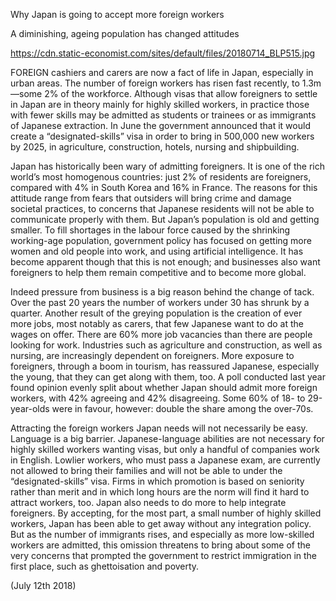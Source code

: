 Why Japan is going to accept more foreign workers

A diminishing, ageing population has changed attitudes

https://cdn.static-economist.com/sites/default/files/20180714_BLP515.jpg

FOREIGN cashiers and carers are now a fact of life in Japan, especially in urban areas. The number of foreign workers has risen fast recently, to 1.3m—some 2% of the workforce. Although visas that allow foreigners to settle in Japan are in theory mainly for highly skilled workers, in practice those with fewer skills may be admitted as students or trainees or as immigrants of Japanese extraction. In June the government announced that it would create a “designated-skills” visa in order to bring in 500,000 new workers by 2025, in agriculture, construction, hotels, nursing and shipbuilding.

Japan has historically been wary of admitting foreigners. It is one of the rich world’s most homogenous countries: just 2% of residents are foreigners, compared with 4% in South Korea and 16% in France. The reasons for this attitude range from fears that outsiders will bring crime and damage societal practices, to concerns that Japanese residents will not be able to communicate properly with them. But Japan’s population is old and getting smaller. To fill shortages in the labour force caused by the shrinking working-age population, government policy has focused on getting more women and old people into work, and using artificial intelligence. It has become apparent though that this is not enough; and businesses also want foreigners to help them remain competitive and to become more global. 

Indeed pressure from business is a big reason behind the change of tack. Over the past 20 years the number of workers under 30 has shrunk by a quarter. Another result of the greying population is the creation of ever more jobs, most notably as carers, that few Japanese want to do at the wages on offer. There are 60% more job vacancies than there are people looking for work. Industries such as agriculture and construction, as well as nursing, are increasingly dependent on foreigners. More exposure to foreigners, through a boom in tourism, has reassured Japanese, especially the young, that they can get along with them, too. A poll conducted last year found opinion evenly split about whether Japan should admit more foreign workers, with 42% agreeing and 42% disagreeing. Some 60% of 18- to 29-year-olds were in favour, however: double the share among the over-70s.

Attracting the foreign workers Japan needs will not necessarily be easy. Language is a big barrier. Japanese-language abilities are not necessary for highly skilled workers wanting visas, but only a handful of companies work in English. Lowlier workers, who must pass a Japanese exam, are currently not allowed to bring their families and will not be able to under the “designated-skills” visa. Firms in which promotion is based on seniority rather than merit and in which long hours are the norm will find it hard to attract workers, too. Japan also needs to do more to help integrate foreigners. By accepting, for the most part, a small number of highly skilled workers, Japan has been able to get away without any integration policy. But as the number of immigrants rises, and especially as more low-skilled workers are admitted, this omission threatens to bring about some of the very concerns that prompted the government to restrict immigration in the first place, such as ghettoisation and poverty.

 (July 12th 2018)